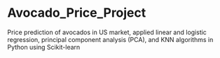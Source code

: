 # Avocado_Price_Project
Price prediction of avocados in US market, applied linear and logistic regression, principal component analysis (PCA), and KNN algorithms in Python using Scikit-learn
